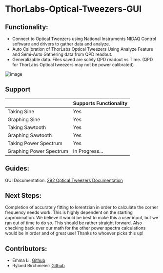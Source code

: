 # ThorLabs-Optical-Tweezers-GUI

## Functionality:
- Connect to Optical Tweezers using National Instruments NIDAQ Control software and drivers to gather data and analyze.
- Auto Calibration of ThorLabs Optical Tweezers Using Analyze Feature and Semi-Auto Gathering data from QPD readout.
- Generalizable data. Files saved are solely QPD readout vs Time. (QPD for ThorLabs Optical tweezers may not be power calibrated)

![image](https://user-images.githubusercontent.com/20056414/126716581-57f77f04-42f4-4f75-a6f5-45acd737dbe8.png)


## Support

|           | Supports Functionality |
|-----------|--------------|
|Taking Sine|      Yes     |
|Graphing Sine|      Yes     |
|Taking Sawtooth|      Yes     |
|Graphing Sawtooth|      Yes     |
|Taking Power Spectrum|      Yes     |
|Graphing Power Spectrum|      In Progress...     |


## Guides:

GUI Documentation: [292 Optical Tweezers Documentation](https://docs.google.com/document/d/1UIyrJpPVibWfCxfNz_ZTX6MNZtwCGOgMLPl32wL9eTw/edit?usp=sharing)

## Next Steps:

Completion of accurately fitting to lorentzian in order to calculate the corner frequency needs work. This is highly dependent on the starting
approximation. We believe it would be best to make this a user input, but we ran out of time to do so. This should be rather straight forward. Also
checking back over our math for the other power spectra calculations would be in order and of great use! Thanks to whoever picks this up!

## Contributors:
- Emma Li: [Github](https://github.com/emma-l810)
- Ryland Birchmeier: [Github](https://github.com/Ryguy-1)
